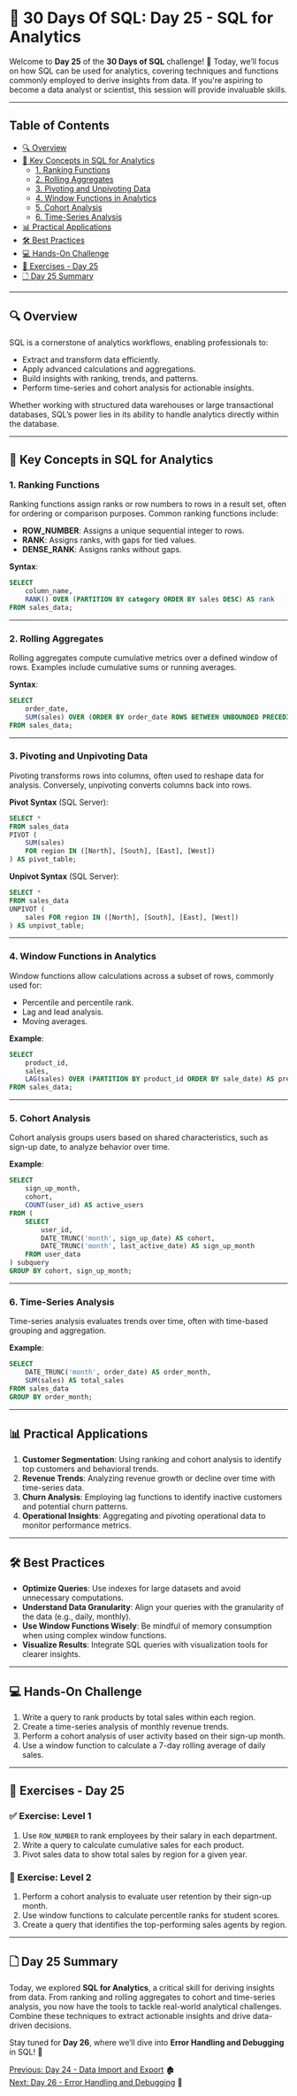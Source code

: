 # 📘 30 Days Of SQL: Day 25 - SQL for Analytics

Welcome to **Day 25** of the **30 Days of SQL** challenge! 🎉 Today, we’ll focus on how SQL can be used for analytics, covering techniques and functions commonly employed to derive insights from data. If you're aspiring to become a data analyst or scientist, this session will provide invaluable skills.

---

## Table of Contents

- [🔍 Overview](#-overview)
- [🔢 Key Concepts in SQL for Analytics](#-key-concepts-in-sql-for-analytics)
  - [1. Ranking Functions](#1-ranking-functions)
  - [2. Rolling Aggregates](#2-rolling-aggregates)
  - [3. Pivoting and Unpivoting Data](#3-pivoting-and-unpivoting-data)
  - [4. Window Functions in Analytics](#4-window-functions-in-analytics)
  - [5. Cohort Analysis](#5-cohort-analysis)
  - [6. Time-Series Analysis](#6-time-series-analysis)
- [📊 Practical Applications](#-practical-applications)
- [🛠️ Best Practices](#-best-practices)
- [💻 Hands-On Challenge](#-hands-on-challenge)
- [🔧 Exercises - Day 25](#-exercises---day-25)
- [🗋 Day 25 Summary](#-day-25-summary)

---

## 🔍 Overview

SQL is a cornerstone of analytics workflows, enabling professionals to:

- Extract and transform data efficiently.
- Apply advanced calculations and aggregations.
- Build insights with ranking, trends, and patterns.
- Perform time-series and cohort analysis for actionable insights.

Whether working with structured data warehouses or large transactional databases, SQL’s power lies in its ability to handle analytics directly within the database.

---

## 🔢 Key Concepts in SQL for Analytics

### 1. Ranking Functions

Ranking functions assign ranks or row numbers to rows in a result set, often for ordering or comparison purposes. Common ranking functions include:

- **ROW_NUMBER**: Assigns a unique sequential integer to rows.
- **RANK**: Assigns ranks, with gaps for tied values.
- **DENSE_RANK**: Assigns ranks without gaps.

**Syntax**:
```sql
SELECT
    column_name,
    RANK() OVER (PARTITION BY category ORDER BY sales DESC) AS rank
FROM sales_data;
```

---

### 2. Rolling Aggregates

Rolling aggregates compute cumulative metrics over a defined window of rows. Examples include cumulative sums or running averages.

**Syntax**:
```sql
SELECT
    order_date,
    SUM(sales) OVER (ORDER BY order_date ROWS BETWEEN UNBOUNDED PRECEDING AND CURRENT ROW) AS cumulative_sales
FROM sales_data;
```

---

### 3. Pivoting and Unpivoting Data

Pivoting transforms rows into columns, often used to reshape data for analysis. Conversely, unpivoting converts columns back into rows.

**Pivot Syntax** (SQL Server):
```sql
SELECT *
FROM sales_data
PIVOT (
    SUM(sales)
    FOR region IN ([North], [South], [East], [West])
) AS pivot_table;
```

**Unpivot Syntax** (SQL Server):
```sql
SELECT *
FROM sales_data
UNPIVOT (
    sales FOR region IN ([North], [South], [East], [West])
) AS unpivot_table;
```

---

### 4. Window Functions in Analytics

Window functions allow calculations across a subset of rows, commonly used for:
- Percentile and percentile rank.
- Lag and lead analysis.
- Moving averages.

**Example**:
```sql
SELECT
    product_id,
    sales,
    LAG(sales) OVER (PARTITION BY product_id ORDER BY sale_date) AS previous_day_sales
FROM sales_data;
```

---

### 5. Cohort Analysis

Cohort analysis groups users based on shared characteristics, such as sign-up date, to analyze behavior over time.

**Example**:
```sql
SELECT
    sign_up_month,
    cohort,
    COUNT(user_id) AS active_users
FROM (
    SELECT
        user_id,
        DATE_TRUNC('month', sign_up_date) AS cohort,
        DATE_TRUNC('month', last_active_date) AS sign_up_month
    FROM user_data
) subquery
GROUP BY cohort, sign_up_month;
```

---

### 6. Time-Series Analysis

Time-series analysis evaluates trends over time, often with time-based grouping and aggregation.

**Example**:
```sql
SELECT
    DATE_TRUNC('month', order_date) AS order_month,
    SUM(sales) AS total_sales
FROM sales_data
GROUP BY order_month;
```

---

## 📊 Practical Applications

1. **Customer Segmentation**: Using ranking and cohort analysis to identify top customers and behavioral trends.
2. **Revenue Trends**: Analyzing revenue growth or decline over time with time-series data.
3. **Churn Analysis**: Employing lag functions to identify inactive customers and potential churn patterns.
4. **Operational Insights**: Aggregating and pivoting operational data to monitor performance metrics.

---

## 🛠️ Best Practices

- **Optimize Queries**: Use indexes for large datasets and avoid unnecessary computations.
- **Understand Data Granularity**: Align your queries with the granularity of the data (e.g., daily, monthly).
- **Use Window Functions Wisely**: Be mindful of memory consumption when using complex window functions.
- **Visualize Results**: Integrate SQL queries with visualization tools for clearer insights.

---

## 💻 Hands-On Challenge

1. Write a query to rank products by total sales within each region.
2. Create a time-series analysis of monthly revenue trends.
3. Perform a cohort analysis of user activity based on their sign-up month.
4. Use a window function to calculate a 7-day rolling average of daily sales.

---

## 🔧 Exercises - Day 25

### ✅ Exercise: Level 1

1. Use `ROW_NUMBER` to rank employees by their salary in each department.
2. Write a query to calculate cumulative sales for each product.
3. Pivot sales data to show total sales by region for a given year.

### 🚀 Exercise: Level 2

1. Perform a cohort analysis to evaluate user retention by their sign-up month.
2. Use window functions to calculate percentile ranks for student scores.
3. Create a query that identifies the top-performing sales agents by region.

---

## 🗋 Day 25 Summary

Today, we explored **SQL for Analytics**, a critical skill for deriving insights from data. From ranking and rolling aggregates to cohort and time-series analysis, you now have the tools to tackle real-world analytical challenges. Combine these techniques to extract actionable insights and drive data-driven decisions.

Stay tuned for **Day 26**, where we’ll dive into **Error Handling and Debugging** in SQL! 🚀

[Previous: Day 24 - Data Import and Export](../Day-24%20Data%20Import%20and%20Export/Day-24_Data_Import_and_Export.md) 🏚️  
[Next: Day 26 - Error Handling and Debugging](../Day-26%20Error%20Handling%20and%20Debugging/Day-26_Error_Handling_and_Debugging.md) 🔄

